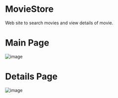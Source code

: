 # MovieStore
Web site to search movies and view details of movie.

# Main Page
![image](https://github.com/christophercoronadocr/MovieStore/assets/141755815/e4294356-fdbe-4d29-a3a9-d2329b2bd048)

# Details Page
![image](https://github.com/christophercoronadocr/MovieStore/assets/141755815/48e5bf14-64bb-4ca4-a8fc-8d53429cffba)
